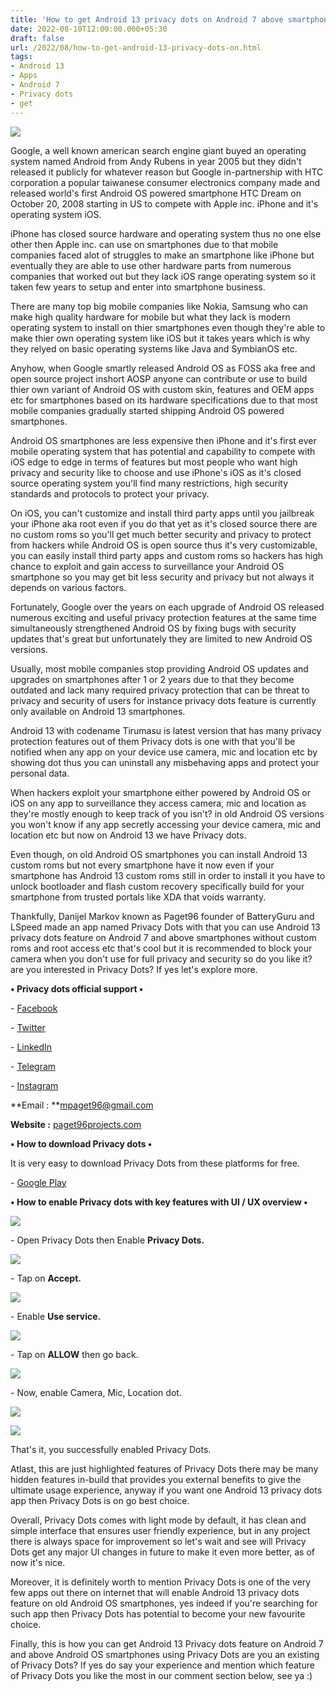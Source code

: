 ```yaml
---
title: 'How to get Android 13 privacy dots on Android 7 above smartphones.'
date: 2022-08-10T12:00:00.000+05:30
draft: false
url: /2022/08/how-to-get-android-13-privacy-dots-on.html
tags: 
- Android 13
- Apps
- Android 7
- Privacy dots
- get
---
```


 [![](https://lh3.googleusercontent.com/-reOf685tyk4/YvP2HZjoe0I/AAAAAAAANCA/O_erH6R_jCIyR48dNhMU-9j-sNpY1dgfwCNcBGAsYHQ/s1600/1660155417159503-0.png)](https://lh3.googleusercontent.com/-reOf685tyk4/YvP2HZjoe0I/AAAAAAAANCA/O_erH6R_jCIyR48dNhMU-9j-sNpY1dgfwCNcBGAsYHQ/s1600/1660155417159503-0.png) 

  

  

Google, a well known american search engine giant buyed an operating system named Android from Andy Rubens in year 2005 but they didn't released it publicly for whatever reason but Google in-partnership with HTC corporation a popular taiwanese consumer electronics company made and released world's first Android OS powered smartphone HTC Dream on October 20, 2008 starting in US to compete with Apple inc. iPhone and it's operating system iOS.

  

iPhone has closed source hardware and operating system thus no one else other then Apple inc. can use on smartphones due to that mobile companies faced alot of struggles to make an smartphone like iPhone but eventually they are able to use other hardware parts from numerous companies that worked out but they lack iOS range operating system so it taken few years to setup and enter into smartphone business.

  

There are many top big mobile companies like Nokia, Samsung who can make high quality hardware for mobile but what they lack is modern operating system to install on thier smartphones even though they're able to make thier own operating system like iOS but it takes years which is why they relyed on basic operating systems like Java and SymbianOS etc.

  

Anyhow, when Google smartly released Android OS as FOSS aka free and open source project inshort AOSP anyone can contribute or use to build thier own variant of Android OS with custom skin, features and OEM apps etc for smartphones based on its hardware specifications due to that most mobile companies gradually started shipping Android OS powered smartphones.

  

Android OS smartphones are less expensive then iPhone and it's first ever mobile operating system that has potential and capability to compete with iOS edge to edge in terms of features but most people who want high privacy and security like to choose and use iPhone's iOS as it's closed source operating system you'll find many restrictions, high security standards and protocols to protect your privacy.

  

On iOS, you can't customize and install third party apps until you jailbreak your iPhone aka root even if you do that yet as it's closed source there are no custom roms so you'll get much better security and privacy to protect from hackers while Android OS is open source thus it's very customizable, you can easily install third party apps and custom roms so hackers has high chance to exploit and gain access to surveillance your Android OS smartphone so you may get bit less security and privacy but not always it depends on various factors.

  

Fortunately, Google over the years on each upgrade of Android OS released numerous exciting and useful privacy protection features at the same time simultaneously strengthened Android OS by fixing bugs with security updates that's great but unfortunately they are limited to new Android OS versions.

  

Usually, most mobile companies stop providing Android OS updates and upgrades on smartphones after 1 or 2 years due to that they become outdated and lack many required privacy protection that can be threat to privacy and security of users for instance privacy dots feature is currently only available on Android 13 smartphones.

  

Android 13 with codename Tirumasu is latest version that has many privacy protection features out of them Privacy dots is one with that you'll be notified when any app on your device use camera, mic and location etc by showing dot thus you can uninstall any misbehaving apps and protect your personal data.

  

When hackers exploit your smartphone either powered by Android OS or iOS on any app to surveillance they access camera, mic and location as they're mostly enough to keep track of you isn't? in old Android OS versions you won't know if any app secretly accessing your device camera, mic and location etc but now on Android 13 we have Privacy dots.

  

Even though, on old Android OS smartphones you can install Android 13 custom roms but not every smartphone have it now even if your smartphone has Android 13 custom roms still in order to install it you have to unlock bootloader and flash custom recovery specifically build for your smartphone from trusted portals like XDA that voids warranty.

  

Thankfully, Danijel Markov known as Paget96 founder of BatteryGuru and LSpeed made an app named Privacy Dots with that you can use Android 13 privacy dots feature on Android 7 and above smartphones without custom roms and root access etc that's cool but it is recommended to block your camera when you don't use for full privacy and security so do you like it? are you interested in Privacy Dots? If yes let's explore more.

  

**• Privacy dots official support •**

\- [Facebook](https://facebook.com/Paget96)

\- [Twitter](https://twitter.com/Paget96)

\- [LinkedIn](https://www.linkedin.com/in/danijelmarkov)

\- [Telegram](https://t.me/Paget96_Projects)

\- [Instagram](https://instagram.com/thedakiness)

  

**Email : **[mpaget96@gmail.com](mailto:mpaget96@gmail.com)  

**Website :** [paget96projects.com](http://paget96projects.com)

**• How to download Privacy dots •**

It is very easy to download Privacy Dots from these platforms for free.

  

\- [Google Play](https://play.google.com/store/apps/details?id=com.paget96.privacydots)

**• How to enable Privacy dots with key features with UI / UX overview •**

 **[![](https://lh3.googleusercontent.com/-lKBhmkE3Nig/YvP2GmgqmMI/AAAAAAAANB8/8bgMTD472xI5sc0TnFxWbjxytLq_8zunACNcBGAsYHQ/s1600/1660155413644265-1.png)](https://lh3.googleusercontent.com/-lKBhmkE3Nig/YvP2GmgqmMI/AAAAAAAANB8/8bgMTD472xI5sc0TnFxWbjxytLq_8zunACNcBGAsYHQ/s1600/1660155413644265-1.png)** 

\- Open Privacy Dots then Enable **Privacy Dots.**

 **[![](https://lh3.googleusercontent.com/-ZNdxBM_LZ0Q/YvP2F9Gb7lI/AAAAAAAANB4/S3Vjesyq1EIdODYqukCOgE8bHUZy7OK2QCNcBGAsYHQ/s1600/1660155409944053-2.png)](https://lh3.googleusercontent.com/-ZNdxBM_LZ0Q/YvP2F9Gb7lI/AAAAAAAANB4/S3Vjesyq1EIdODYqukCOgE8bHUZy7OK2QCNcBGAsYHQ/s1600/1660155409944053-2.png)** 

\- Tap on **Accept.**

 **[![](https://lh3.googleusercontent.com/-eGzIHIiq_60/YvP2E1dOhtI/AAAAAAAANB0/_4y80aVbPlgKuedtD8cwdotJdIpxMcqWwCNcBGAsYHQ/s1600/1660155406575984-3.png)](https://lh3.googleusercontent.com/-eGzIHIiq_60/YvP2E1dOhtI/AAAAAAAANB0/_4y80aVbPlgKuedtD8cwdotJdIpxMcqWwCNcBGAsYHQ/s1600/1660155406575984-3.png)** 

\- Enable **Use service.**

 **[![](https://lh3.googleusercontent.com/-WcZOylqOOG8/YvP2D_SfxXI/AAAAAAAANBw/XU7yC1U7C_4nOjODzR82g9ozXep-ood0wCNcBGAsYHQ/s1600/1660155401579211-4.png)](https://lh3.googleusercontent.com/-WcZOylqOOG8/YvP2D_SfxXI/AAAAAAAANBw/XU7yC1U7C_4nOjODzR82g9ozXep-ood0wCNcBGAsYHQ/s1600/1660155401579211-4.png)** 

\- Tap on **ALLOW** then go back.

 **[![](https://lh3.googleusercontent.com/--T2PwM846Tg/YvP2Cut6V1I/AAAAAAAANBs/xh94A_b12AoEvqu3X7_RfRtZ6oz9axlDACNcBGAsYHQ/s1600/1660155397734014-5.png)](https://lh3.googleusercontent.com/--T2PwM846Tg/YvP2Cut6V1I/AAAAAAAANBs/xh94A_b12AoEvqu3X7_RfRtZ6oz9axlDACNcBGAsYHQ/s1600/1660155397734014-5.png)** 

\- Now, enable Camera, Mic, Location dot.

  

 [![](https://lh3.googleusercontent.com/-nP_tc3n2DhU/YvP2Blf77UI/AAAAAAAANBo/BruRTvJZ5Jc649McUh85pXsC2RalUZa1gCNcBGAsYHQ/s1600/1660155394853608-6.png)](https://lh3.googleusercontent.com/-nP_tc3n2DhU/YvP2Blf77UI/AAAAAAAANBo/BruRTvJZ5Jc649McUh85pXsC2RalUZa1gCNcBGAsYHQ/s1600/1660155394853608-6.png) 

  

 [![](https://lh3.googleusercontent.com/-APoSDLQCoeE/YvP2A-6P-wI/AAAAAAAANBk/wB8qlGNSI6IAFOQcomP50YbgYW8aQUjEgCNcBGAsYHQ/s1600/1660155390822922-7.png)](https://lh3.googleusercontent.com/-APoSDLQCoeE/YvP2A-6P-wI/AAAAAAAANBk/wB8qlGNSI6IAFOQcomP50YbgYW8aQUjEgCNcBGAsYHQ/s1600/1660155390822922-7.png) 

  

That's it, you successfully enabled Privacy Dots.

  

Atlast, this are just highlighted features of Privacy Dots there may be many hidden features in-build that provides you external benefits to give the ultimate usage experience, anyway if you want one Android 13 privacy dots app then Privacy Dots is on go best choice.

  

Overall, Privacy Dots comes with light mode by default, it has clean and simple interface that ensures user friendly experience, but in any project there is always space for improvement so let's wait and see will Privacy Dots get any major UI changes in future to make it even more better, as of now it's nice.

  

Moreover, it is definitely worth to mention Privacy Dots is one of the very few apps out there on internet that will enable Android 13 privacy dots feature on old Android OS smartphones, yes indeed if you're searching for such app then Privacy Dots has potential to become your new favourite choice.

  

Finally, this is how you can get Android 13 Privacy dots feature on Android 7 and above Android OS smartphones using Privacy Dots are you an existing of Privacy Dots? If yes do say your experience and mention which feature of Privacy Dots you like the most in our comment section below, see ya :)